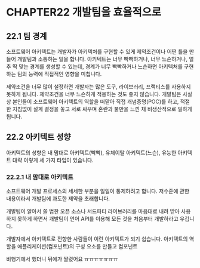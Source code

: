 # CHAPTER22 개발팀을 효율적으로

## 22.1 팀 경계

소프트웨어 아키텍트는 개발자가 아키텍처를 구현할 수 있게 제약조건이나 어떤 틀을 만들어 개발팀과 소통하는 일을 합니다. 아키텍트는 너무 빡빡하거나, 너무 느슨하거나, 얼추 딱 맞는 경계를 생성할 수 있는데, 경계가 너무 빡빡하거나 느슨하면 아키텍처를 구현하는 팀의 능력에 직접적인 영향을 미칩니다.

제약조건을 너무 많이 설정하면 개발자는 많은 도구, 라이브러리, 프랙티스를 사용하지 못하게 됩니다. 제약조건을 너무 느슨하게 적용하는 것도 좋지 않습니다. 개발팀은 사실상 본인들이 소프트웨어 아키텍트의 역할을 떠맡아 직접 개념증명(POC)를 하고, 적절한 지침없이 설계 결정을 놓고 서로 싸우며 혼란과 불만을 느낀 채 비생산적으로 일하게 됩니다.

## 22.2 아키텍트 성향

아키텍트의 성향은 내 맘대로 아키텍트(빡빡), 유체이탈 아키텍트(느슨), 유능한 아키텍트 대략 이렇게 세 가지 타입이 있습니다.

### 22.2.1 내 맘대로 아키텍트

소프트웨어 개발 프로세스의 세세한 부분을 일일이 통제하려고 합니다. 저수준에 관한 내용이라서 개발팀에 과도한 제약을 초래합니다.

개발팀이 알아서 쓸 법한 오픈 소스나 서드파티 라이브러리를 마음대로 내려 받아 사용하지 못하게 하면서 개발팀이 언어 API를 이용해 모든 것을 처음부터 개발하라고 우깁니다.

개발자에서 아키텍트로 전향한 사람들이 이런 아키텍트가 되기 쉽습니다. 아키텍트의 역할을 애플리케이션(컴포넌트)의 구성 요소를 만들고 컴포넌트


비행기에서 했더니 뒤에가 짤렸어요 ㅠㅠㅠㅠㅠㅠㅠ

